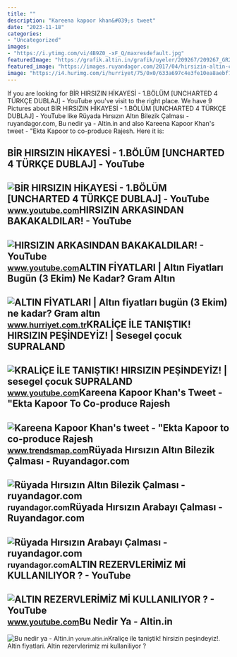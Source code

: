 ```yaml
---
title: ""
description: "Kareena kapoor khan&#039;s tweet"
date: "2023-11-18"
categories:
- "Uncategorized"
images:
- "https://i.ytimg.com/vi/4B9Z0_-xF_Q/maxresdefault.jpg"
featuredImage: "https://grafik.altin.in/grafik/uyeler/209267/209267_GR2020330fxq.jpg"
featured_image: "https://images.ruyandagor.com/2017/04/hirsizin-altin-calmasi-2023.jpg"
image: "https://i4.hurimg.com/i/hurriyet/75/0x0/633a697c4e3fe10ea8aebf7d.jpg"
---
```


If you are looking for BİR HIRSIZIN HİKAYESİ - 1.BÖLÜM \[UNCHARTED 4 TÜRKÇE DUBLAJ\] - YouTube you've visit to the right place. We have 9 Pictures about BİR HIRSIZIN HİKAYESİ - 1.BÖLÜM \[UNCHARTED 4 TÜRKÇE DUBLAJ\] - YouTube like Rüyada Hırsızın Altın Bilezik Çalması - ruyandagor.com, Bu nedir ya - Altin.in and also Kareena Kapoor Khan's tweet - "Ekta Kapoor to co-produce Rajesh. Here it is:

BİR HIRSIZIN HİKAYESİ - 1.BÖLÜM \[UNCHARTED 4 TÜRKÇE DUBLAJ\] - YouTube
-----------------------------------------------------------------------

 ![BİR HIRSIZIN HİKAYESİ - 1.BÖLÜM [UNCHARTED 4 TÜRKÇE DUBLAJ] - YouTube](https://i.ytimg.com/vi/SvZA2eTIT54/maxresdefault.jpg) <small>www.youtube.com</small>HIRSIZIN ARKASINDAN BAKAKALDILAR! - YouTube
-------------------------------------------

 ![HIRSIZIN ARKASINDAN BAKAKALDILAR! - YouTube](https://i.ytimg.com/vi/qQbPR3SKuIk/maxresdefault.jpg) <small>www.youtube.com</small>ALTIN FİYATLARI | Altın Fiyatları Bugün (3 Ekim) Ne Kadar? Gram Altın
---------------------------------------------------------------------

 ![ALTIN FİYATLARI | Altın fiyatları bugün (3 Ekim) ne kadar? Gram altın](https://i4.hurimg.com/i/hurriyet/75/0x0/633a697c4e3fe10ea8aebf7d.jpg) <small>www.hurriyet.com.tr</small>KRALİÇE İLE TANIŞTIK! HIRSIZIN PEŞİNDEYİZ! | Sesegel çocuk SUPRALAND
--------------------------------------------------------------------

 ![KRALİÇE İLE TANIŞTIK! HIRSIZIN PEŞİNDEYİZ! | sesegel çocuk SUPRALAND](https://i.ytimg.com/vi/4B9Z0_-xF_Q/maxresdefault.jpg) <small>www.youtube.com</small>Kareena Kapoor Khan's Tweet - "Ekta Kapoor To Co-produce Rajesh
---------------------------------------------------------------

 ![Kareena Kapoor Khan's tweet - "Ekta Kapoor to co-produce Rajesh](https://pbs.twimg.com/media/Fcyada8X0AANSFu.jpg) <small>www.trendsmap.com</small>Rüyada Hırsızın Altın Bilezik Çalması - Ruyandagor.com
------------------------------------------------------

 ![Rüyada Hırsızın Altın Bilezik Çalması - ruyandagor.com](https://images.ruyandagor.com/2017/05/hirsizin-altin-bilezik-calmasi-0952.jpg) <small>ruyandagor.com</small>Rüyada Hırsızın Arabayı Çalması - Ruyandagor.com
------------------------------------------------

 ![Rüyada Hırsızın Arabayı Çalması - ruyandagor.com](https://images.ruyandagor.com/2017/04/hirsizin-altin-calmasi-2023.jpg) <small>ruyandagor.com</small>ALTIN REZERVLERİMİZ Mİ KULLANILIYOR ? - YouTube
-----------------------------------------------

 ![ALTIN REZERVLERİMİZ Mİ KULLANILIYOR ? - YouTube](https://i.ytimg.com/vi/ZYl-aLMY2_Q/maxresdefault.jpg) <small>www.youtube.com</small>Bu Nedir Ya - Altin.in
----------------------

 ![Bu nedir ya - Altin.in](https://grafik.altin.in/grafik/uyeler/209267/209267_GR2020330fxq.jpg) <small>yorum.altin.in</small>Krali̇çe i̇le taniştik! hirsizin peşi̇ndeyi̇z!. Altin fi̇yatlari. Altin rezervleri̇mi̇z mi̇ kullaniliyor ?
